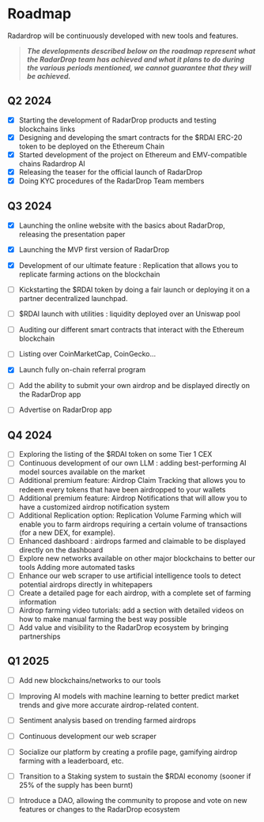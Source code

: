 # Roadmap

Radardrop will be continuously developed with new tools and features.

> _**The developments described below on the roadmap represent what the RadarDrop team has achieved and what it plans to do during the various periods mentioned, we cannot guarantee that they will be achieved.**_

## Q2 2024

* [x] Starting the development of RadarDrop products and testing blockchains links
* [x] Designing and developing the smart contracts for the $RDAI ERC-20 token to be deployed on the Ethereum Chain
* [x] Started development of the project on Ethereum and EMV-compatible chains Radardrop AI&#x20;
* [x] Releasing the teaser for the official launch of RadarDrop
* [x] Doing KYC procedures of the RadarDrop Team members

## Q3 2024

* [x] Launching the online website with the basics about RadarDrop, releasing the presentation paper
* [x] Launching the MVP first version of RadarDrop
* [x] Development of our ultimate feature : Replication that allows you to replicate farming actions on the blockchain
* [ ] Kickstarting the $RDAI token by doing a fair launch or deploying it on a partner decentralized launchpad.&#x20;
* [ ] $RDAI launch with utilities : liquidity deployed over an Uniswap pool
* [ ] Auditing our different smart contracts that interact with the Ethereum blockchain
* [ ] Listing over CoinMarketCap, CoinGecko…
* [x] Launch fully on-chain referral program
* [ ] Add the ability to submit your own airdrop and be displayed directly on the RadarDrop app&#x20;
* [ ] Advertise on RadarDrop app&#x20;



## Q4 2024

* [ ] Exploring the listing of the $RDAI token on some Tier 1 CEX&#x20;
* [ ] Continuous development of our own LLM : adding best-performing AI model sources available on the market&#x20;
* [ ] Additional premium feature: Airdrop Claim Tracking that allows you to redeem every tokens that have been airdropped to your wallets&#x20;
* [ ] Additional premium feature: Airdrop Notifications that will allow you to have a customized airdrop notification system&#x20;
* [ ] Additional Replication option: Replication Volume Farming which will enable you to farm airdrops requiring a certain volume of transactions (for a new DEX, for example).&#x20;
* [ ] Enhanced dashboard : airdrops farmed and claimable to be displayed directly on the dashboard&#x20;
* [ ] Explore new networks available on other major blockchains to better our tools Adding more automated tasks&#x20;
* [ ] Enhance our web scraper to use artificial intelligence tools to detect potential airdrops directly in whitepapers&#x20;
* [ ] Create a detailed page for each airdrop, with a complete set of farming information&#x20;
* [ ] Airdrop farming video tutorials: add a section with detailed videos on how to make manual farming the best way possible&#x20;
* [ ] Add value and visibility to the RadarDrop ecosystem by bringing partnerships

## Q1 2025

* [ ] Add new blockchains/networks to our tools&#x20;
* [ ] Improving AI models with machine learning to better predict market trends and give more accurate airdrop-related content.&#x20;
* [ ] Sentiment analysis based on trending farmed airdrops&#x20;
* [ ] Continuous development our web scraper&#x20;
* [ ] Socialize our platform by creating a profile page, gamifying airdrop farming with a leaderboard, etc.&#x20;
* [ ] Transition to a Staking system to sustain the $RDAI economy (sooner if 25% of the supply has been burnt) &#x20;
* [ ] Introduce a DAO, allowing the community to propose and vote on new features or changes to the RadarDrop ecosystem

